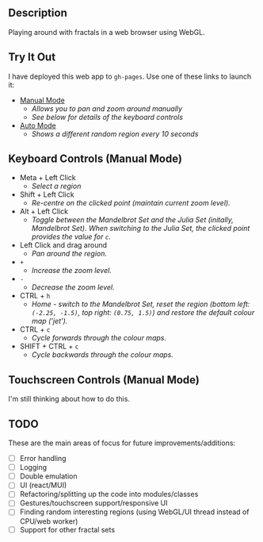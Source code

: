 ## Description

Playing around with fractals in a web browser using WebGL.

## Try It Out

I have deployed this web app to `gh-pages`. Use one of these links to launch it:

* [Manual Mode](https://taylorjg.github.io/FractalsWebGL?mode=manual)
  * _Allows you to pan and zoom around manually_
  * _See below for details of the keyboard controls_
* [Auto Mode](https://taylorjg.github.io/FractalsWebGL)
  * _Shows a different random region every 10 seconds_

## Keyboard Controls (Manual Mode)

* Meta + Left Click
    * _Select a region_
* Shift + Left Click
    * _Re-centre on the clicked point (maintain current zoom level)._
* Alt + Left Click
    * _Toggle between the Mandelbrot Set and the Julia Set (initally, Mandelbrot Set). When switching to the Julia Set, the clicked point provides the value for `c`._
* Left Click and drag around
    * _Pan around the region._
* `+`
    * _Increase the zoom level._
* `-`
    * _Decrease the zoom level._
* CTRL + `h`
    * _Home - switch to the Mandelbrot Set, reset the region (bottom left: `(-2.25, -1.5)`, top right: `(0.75, 1.5)`) and restore the default colour map ('jet')._
* CTRL + `c`
    * _Cycle forwards through the colour maps._
* SHIFT + CTRL + `c`
    * _Cycle backwards through the colour maps._

## Touchscreen Controls (Manual Mode)

I'm still thinking about how to do this.

## TODO

These are the main areas of focus for future improvements/additions:

* [ ] Error handling
* [ ] Logging
* [ ] Double emulation
* [ ] UI (react/MUI)
* [ ] Refactoring/splitting up the code into modules/classes
* [ ] Gestures/touchscreen support/responsive UI
* [ ] Finding random interesting regions (using WebGL/UI thread instead of CPU/web worker)
* [ ] Support for other fractal sets
